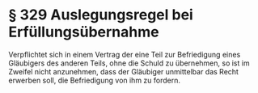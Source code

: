 # § 329 Auslegungsregel bei Erfüllungsübernahme
Verpflichtet sich in einem Vertrag der eine Teil zur Befriedigung eines Gläubigers des anderen Teils, ohne die Schuld zu übernehmen, so ist im Zweifel nicht anzunehmen, dass der Gläubiger unmittelbar das Recht erwerben soll, die Befriedigung von ihm zu fordern.